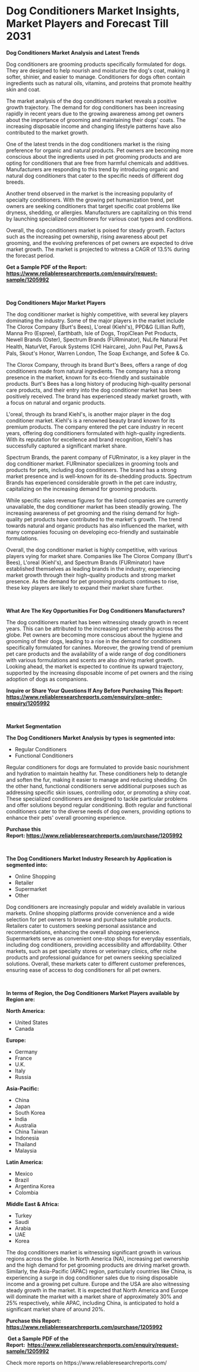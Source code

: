 <p><h1>Dog Conditioners Market Insights, Market Players and Forecast Till 2031</h1></p><p><strong>Dog Conditioners Market Analysis and Latest Trends</strong></p>
<p><p>Dog conditioners are grooming products specifically formulated for dogs. They are designed to help nourish and moisturize the dog's coat, making it softer, shinier, and easier to manage. Conditioners for dogs often contain ingredients such as natural oils, vitamins, and proteins that promote healthy skin and coat.</p><p>The market analysis of the dog conditioners market reveals a positive growth trajectory. The demand for dog conditioners has been increasing rapidly in recent years due to the growing awareness among pet owners about the importance of grooming and maintaining their dogs' coats. The increasing disposable income and changing lifestyle patterns have also contributed to the market growth.</p><p>One of the latest trends in the dog conditioners market is the rising preference for organic and natural products. Pet owners are becoming more conscious about the ingredients used in pet grooming products and are opting for conditioners that are free from harmful chemicals and additives. Manufacturers are responding to this trend by introducing organic and natural dog conditioners that cater to the specific needs of different dog breeds.</p><p>Another trend observed in the market is the increasing popularity of specialty conditioners. With the growing pet humanization trend, pet owners are seeking conditioners that target specific coat problems like dryness, shedding, or allergies. Manufacturers are capitalizing on this trend by launching specialized conditioners for various coat types and conditions.</p><p>Overall, the dog conditioners market is poised for steady growth. Factors such as the increasing pet ownership, rising awareness about pet grooming, and the evolving preferences of pet owners are expected to drive market growth. The market is projected to witness a CAGR of 13.5% during the forecast period.</p></p>
<p><strong>Get a Sample PDF of the Report:&nbsp; <a href="https://www.reliableresearchreports.com/enquiry/request-sample/1205992">https://www.reliableresearchreports.com/enquiry/request-sample/1205992</a></strong></p>
<p>&nbsp;</p>
<p><strong>Dog Conditioners Major Market Players</strong></p>
<p><p>The dog conditioner market is highly competitive, with several key players dominating the industry. Some of the major players in the market include The Clorox Company (Burt's Bees), L'oreal (Kiehl's), PPD&G (Lillian Ruff), Manna Pro (Espree), Earthbath, Isle of Dogs, TropiClean Pet Products, Newell Brands (Oster), Spectrum Brands (FURminator), NuLife Natural Pet Health, NaturVet, Farouk Systems (CHI Haircare), John Paul Pet, Paws＆Pals, Skout's Honor, Warren London, The Soap Exchange, and Sofee & Co.</p><p>The Clorox Company, through its brand Burt's Bees, offers a range of dog conditioners made from natural ingredients. The company has a strong presence in the market, known for its eco-friendly and sustainable products. Burt's Bees has a long history of producing high-quality personal care products, and their entry into the dog conditioner market has been positively received. The brand has experienced steady market growth, with a focus on natural and organic products.</p><p>L'oreal, through its brand Kiehl's, is another major player in the dog conditioner market. Kiehl's is a renowned beauty brand known for its premium products. The company entered the pet care industry in recent years, offering dog conditioners formulated with high-quality ingredients. With its reputation for excellence and brand recognition, Kiehl's has successfully captured a significant market share.</p><p>Spectrum Brands, the parent company of FURminator, is a key player in the dog conditioner market. FURminator specializes in grooming tools and products for pets, including dog conditioners. The brand has a strong market presence and is well-known for its de-shedding products. Spectrum Brands has experienced considerable growth in the pet care industry, capitalizing on the increasing demand for grooming products.</p><p>While specific sales revenue figures for the listed companies are currently unavailable, the dog conditioner market has been steadily growing. The increasing awareness of pet grooming and the rising demand for high-quality pet products have contributed to the market's growth. The trend towards natural and organic products has also influenced the market, with many companies focusing on developing eco-friendly and sustainable formulations.</p><p>Overall, the dog conditioner market is highly competitive, with various players vying for market share. Companies like The Clorox Company (Burt's Bees), L'oreal (Kiehl's), and Spectrum Brands (FURminator) have established themselves as leading brands in the industry, experiencing market growth through their high-quality products and strong market presence. As the demand for pet grooming products continues to rise, these key players are likely to expand their market share further.</p></p>
<p>&nbsp;</p>
<p><strong>What Are The Key Opportunities For Dog Conditioners Manufacturers?</strong></p>
<p><p>The dog conditioners market has been witnessing steady growth in recent years. This can be attributed to the increasing pet ownership across the globe. Pet owners are becoming more conscious about the hygiene and grooming of their dogs, leading to a rise in the demand for conditioners specifically formulated for canines. Moreover, the growing trend of premium pet care products and the availability of a wide range of dog conditioners with various formulations and scents are also driving market growth. Looking ahead, the market is expected to continue its upward trajectory, supported by the increasing disposable income of pet owners and the rising adoption of dogs as companions.</p></p>
<p><strong>Inquire or Share Your Questions If Any Before Purchasing This Report: <a href="https://www.reliableresearchreports.com/enquiry/pre-order-enquiry/1205992">https://www.reliableresearchreports.com/enquiry/pre-order-enquiry/1205992</a></strong></p>
<p>&nbsp;</p>
<p><strong>Market Segmentation</strong></p>
<p><strong>The Dog Conditioners Market Analysis by types is segmented into:</strong></p>
<p><ul><li>Regular Conditioners</li><li>Functional Conditioners</li></ul></p>
<p><p>Regular conditioners for dogs are formulated to provide basic nourishment and hydration to maintain healthy fur. These conditioners help to detangle and soften the fur, making it easier to manage and reducing shedding. On the other hand, functional conditioners serve additional purposes such as addressing specific skin issues, controlling odor, or promoting a shiny coat. These specialized conditioners are designed to tackle particular problems and offer solutions beyond regular conditioning. Both regular and functional conditioners cater to the diverse needs of dog owners, providing options to enhance their pets' overall grooming experience.</p></p>
<p><strong>Purchase this Report:&nbsp;<a href="https://www.reliableresearchreports.com/purchase/1205992">https://www.reliableresearchreports.com/purchase/1205992</a></strong></p>
<p>&nbsp;</p>
<p><strong>The Dog Conditioners Market Industry Research by Application is segmented into:</strong></p>
<p><ul><li>Online Shopping</li><li>Retailer</li><li>Supermarket</li><li>Other</li></ul></p>
<p><p>Dog conditioners are increasingly popular and widely available in various markets. Online shopping platforms provide convenience and a wide selection for pet owners to browse and purchase suitable products. Retailers cater to customers seeking personal assistance and recommendations, enhancing the overall shopping experience. Supermarkets serve as convenient one-stop shops for everyday essentials, including dog conditioners, providing accessibility and affordability. Other markets, such as pet specialty stores or veterinary clinics, offer niche products and professional guidance for pet owners seeking specialized solutions. Overall, these markets cater to different customer preferences, ensuring ease of access to dog conditioners for all pet owners.</p></p>
<p>&nbsp;</p>
<p><strong>In terms of Region, the Dog Conditioners Market Players available by Region are:</strong></p>
<p>
    <p> <strong> North America: </strong>
        <ul>
            <li>United States</li>
            <li>Canada</li>
        </ul>
        </p> 
    <p> <strong> Europe: </strong>
        <ul>
            <li>Germany</li>
            <li>France</li>
            <li>U.K.</li>
            <li>Italy</li>
            <li>Russia</li>
        </ul>
        </p> 
    <p> <strong> Asia-Pacific: </strong>
        <ul>
            <li>China</li>
            <li>Japan</li>
            <li>South Korea</li>
            <li>India</li>
            <li>Australia</li>
            <li>China Taiwan</li>
            <li>Indonesia</li>
            <li>Thailand</li>
            <li>Malaysia</li>
        </ul>
        </p> 
    <p> <strong> Latin America: </strong>
        <ul>
            <li>Mexico</li>
            <li>Brazil</li>
            <li>Argentina Korea</li>
            <li>Colombia</li>
        </ul>
        </p> 
    <p> <strong> Middle East & Africa: </strong>
        <ul>
            <li>Turkey</li>
            <li>Saudi</li>
            <li>Arabia</li>
            <li>UAE</li>
            <li>Korea</li>
        </ul>
    </p>
    </p>
<p><p>The dog conditioners market is witnessing significant growth in various regions across the globe. In North America (NA), increasing pet ownership and the high demand for pet grooming products are driving market growth. Similarly, the Asia-Pacific (APAC) region, particularly countries like China, is experiencing a surge in dog conditioner sales due to rising disposable income and a growing pet culture. Europe and the USA are also witnessing steady growth in the market. It is expected that North America and Europe will dominate the market with a market share of approximately 30% and 25% respectively, while APAC, including China, is anticipated to hold a significant market share of around 20%.</p></p>
<p><strong>Purchase this Report: <a href="https://www.reliableresearchreports.com/purchase/1205992">https://www.reliableresearchreports.com/purchase/1205992</a></strong></p>
<p>&nbsp;<strong>Get a Sample PDF of the Report:&nbsp;&nbsp;<a href="https://www.reliableresearchreports.com/enquiry/request-sample/1205992">https://www.reliableresearchreports.com/enquiry/request-sample/1205992</a></strong></p>
<p><strong></strong></p>
<p>Check more reports on https://www.reliableresearchreports.com/</p>